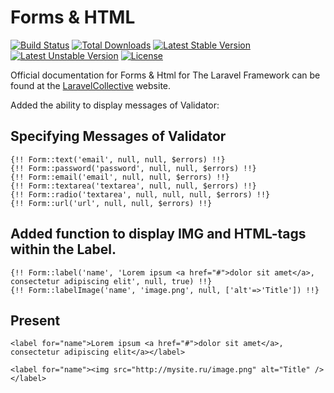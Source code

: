 # Forms & HTML

[![Build Status](https://travis-ci.org/LaravelCollective/html.svg)](https://travis-ci.org/LaravelCollective/html)
[![Total Downloads](https://poser.pugx.org/LaravelCollective/html/downloads)](https://packagist.org/packages/laravelcollective/html)
[![Latest Stable Version](https://poser.pugx.org/LaravelCollective/html/v/stable.svg)](https://packagist.org/packages/laravelcollective/html)
[![Latest Unstable Version](https://poser.pugx.org/LaravelCollective/html/v/unstable.svg)](https://packagist.org/packages/laravelcollective/html)
[![License](https://poser.pugx.org/LaravelCollective/html/license.svg)](https://packagist.org/packages/laravelcollective/html)

Official documentation for Forms & Html for The Laravel Framework can be found at the [LaravelCollective](http://laravelcollective.com) website.


Added the ability to display messages of Validator:

## Specifying Messages of Validator
    {!! Form::text('email', null, null, $errors) !!}
    {!! Form::password('password', null, null, $errors) !!}
    {!! Form::email('email', null, null, $errors) !!}
    {!! Form::textarea('textarea', null, null, $errors) !!}
    {!! Form::radio('textarea', null, null, null, $errors) !!}
    {!! Form::url('url', null, null, $errors) !!}

## Added function to display IMG and HTML-tags within the Label.
    {!! Form::label('name', 'Lorem ipsum <a href="#">dolor sit amet</a>, consectetur adipiscing elit', null, true) !!}
    {!! Form::labelImage('name', 'image.png', null, ['alt'=>'Title']) !!}

## Present
    <label for="name">Lorem ipsum <a href="#">dolor sit amet</a>, consectetur adipiscing elit</a></label>

    <label for="name"><img src="http://mysite.ru/image.png" alt="Title" /></label>
